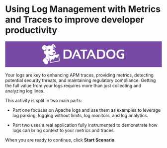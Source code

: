 # Using Log Management with Metrics and Traces to improve developer productivity

![dd_logo](https://raw.githubusercontent.com/l0k0ms/workshops/main/using-logs-to-improve-developer-productivity/images/dd_logo.png)

Your logs are key to enhancing APM traces, providing metrics, detecting potential security threats, and maintaining regulatory compliance. Getting the full value from your logs requires more than just collecting and analyzing log lines.

This activity is split in two main parts:

* Part one focuses on Apache logs and use them as examples to leverage log parsing, logging without limits, log monitors, and log analytics.

* Part two uses a real application fully instrumented to demonstrate how logs can bring context to your metrics and traces.

When you are ready to continue, click **Start Scenario**.
